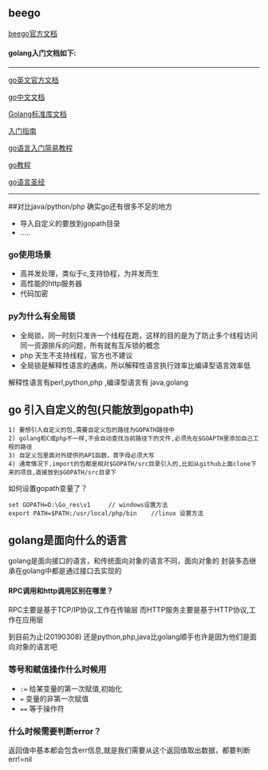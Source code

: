 ## beego
[beego官方文档](https://beego.me/docs/intro/)

#### golang入门文档如下:
-----
[go英文官方文档](https://golang.org/doc/)

[go中文文档](http://docscn.studygolang.com/doc/)

[Golang标准库文档](https://studygolang.com/pkgdoc)

[入门指南](https://www.kancloud.cn/kancloud/the-way-to-go/72457)

[go语言入门简易教程](http://go.zerostech.com)

[go教程](http://c.biancheng.net/golang/)

[go语言圣经](https://books.studygolang.com/gopl-zh/)

-----

##对比java/python/php  确实go还有很多不足的地方
* 导入自定义的要放到gopath目录
* .....

### go使用场景
* 高并发处理，类似于c,支持协程，为并发而生
* 高性能的http服务器
* 代码加密

### py为什么有全局锁
* 全局锁，同一时刻只准许一个线程在跑，这样的目的是为了防止多个线程访问同一资源排斥的问题，所有就有互斥锁的概念
* php 天生不支持线程，官方也不建议
* 全局锁是解释性语言的通病，所以解释性语言执行效率比编译型语言效率低

解释性语言有perl,python,php ,编译型语言有 java,golang

## go 引入自定义的包(只能放到gopath中)

    1) 要想引入自定义的包,需要自定义包的路径为GOPATH路径中
    2) golang和C或php不一样,不会自动查找当前路径下的文件,必须先在$GOAPTH里添加自己工程的路径
	3) 自定义包里面对外提供的API函数，首字母必须大写
	4) 通常情况下,import的包都是相对$GOPATH/src目录引入的,比如从github上面clone下来的项目,直接放到$GOPATH/src目录下
		
如何设置gopath变量了？
```
set GOPATH=D:\Go_res\v1     // windows设置方法
export PATH=$PATH:/usr/local/php/bin    //linux 设置方法   

```


## golang是面向什么的语言
golang是面向接口的语言，和传统面向对象的语言不同，面向对象的 封装多态继承在golang中都是通过接口去实现的

#### RPC调用和http调用区别在哪里？
RPC主要是基于TCP/IP协议,工作在传输层
而HTTP服务主要是基于HTTP协议,工作在应用层

到目前为止(20190308) 还是python,php,java比golang顺手也许是因为他们是面向对象的语言吧

### 等号和赋值操作什么时候用
* `:=`  给某变量的第一次赋值,初始化
* `=`   变量的非第一次赋值
* `==`  等于操作符

### 什么时候需要判断error？
返回值中基本都会包含err信息,就是我们需要从这个返回值取出数据，都要判断err!=nil
